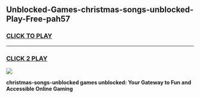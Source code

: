 
## Unblocked-Games-christmas-songs-unblocked-Play-Free-pah57
<h3>
<a href="https://premium76.site?title=christmas-songs-unblocked&ref=10A">CLICK TO PLAY</a></h3>
<hr>

<h3>
<a href="https://premium76.site?title=christmas-songs-unblocked&ref=10A">CLICK 2 PLAY</a>
  
</h3>

<a href="https://premium76.site?title=christmas-songs-unblocked&ref=10A"><img src="https://clearcache.store/games.png"></a>


**christmas-songs-unblocked games unblocked: Your Gateway to Fun and Accessible Online Gaming**
